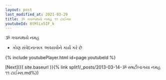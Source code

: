 ```yaml
---
layout: post
last_modified_at: 2021-03-29
title: ૐ ગવમ્પથયે નમહ ૧૧ ટાઈમ્સ
youtubeId: 8tMlLx5IF_k
---
```

 
 
 ૐ ગવમ્પથયે નમહ  
 
 -  કોણ સંવેદનાત્મક અવયવોને કાર્ય કરે છે 
 
  
 
  
 
 
 
 
 
 


{% include youtubePlayer.html id=page.youtubeId %}
 
[Next]({{ site.baseurl }}{% link  split1/_posts/2013-03-14-ૐ સષટીબાગયા નમહ ૧૧ ટાઈમ્સ.md%})
 
